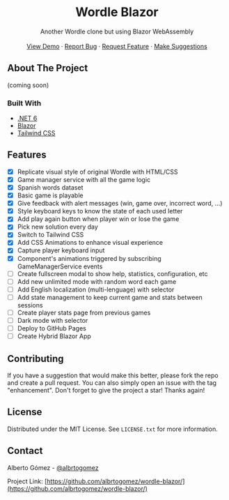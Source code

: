 <h1 align="center">Wordle Blazor</h1>

  <p align="center">
    Another Wordle clone but using Blazor WebAssembly
    <br />
    <br />
    <a href="http://albrtogomez.github.io/wordle-blazor">View Demo</a>
    ·
    <a href="https://github.com/albrtogomez/wordle-blazor/issues">Report Bug</a>
    ·
    <a href="https://github.com/albrtogomez/wordle-blazor/issues">Request Feature</a>
    ·
    <a href="https://github.com/albrtogomez/wordle-blazor/issues">Make Suggestions</a>
  </p>
</div>

<!-- ABOUT THE PROJECT -->
## About The Project

(coming soon)

### Built With

* [.NET 6](https://docs.microsoft.com/es-es/dotnet/core/whats-new/dotnet-6)
* [Blazor](https://dotnet.microsoft.com/en-us/apps/aspnet/web-apps/blazor)
* [Tailwind CSS](https://tailwindcss.com/)

<!-- Features -->
## Features

- [x] Replicate visual style of original Wordle with HTML/CSS
- [x] Game manager service with all the game logic
- [x] Spanish words dataset
- [x] Basic game is playable
- [x] Give feedback with alert messages (win, game over, incorrect word, ...)
- [x] Style keyboard keys to know the state of each used letter
- [x] Add play again button when player win or lose the game
- [x] Pick new solution every day
- [x] Switch to Tailwind CSS
- [x] Add CSS Animations to enhance visual experience
- [x] Capture player keyboard input
- [x] Component's animations triggered by subscribing GameManagerService events
- [ ] Create fullscreen modal to show help, statistics, configuration, etc
- [ ] Add new unlimited mode with random word each game
- [ ] Add English localization (multi-lenguage) with selector
- [ ] Add state management to keep current game and stats between sessions
- [ ] Create player stats page from previous games
- [ ] Dark mode with selector
- [ ] Deploy to GitHub Pages
- [ ] Create Hybrid Blazor App

<!-- CONTRIBUTING -->
## Contributing

If you have a suggestion that would make this better, please fork the repo and create a pull request. You can also simply open an issue with the tag "enhancement".
Don't forget to give the project a star! Thanks again!

<!-- LICENSE -->
## License

Distributed under the MIT License. See `LICENSE.txt` for more information.

<!-- CONTACT -->
## Contact

Alberto Gómez - [@albrtogomez](https://twitter.com/albrtogomez)

Project Link: [https://github.com/albrtogomez/wordle-blazor/](https://github.com/albrtogomez/wordle-blazor/)
